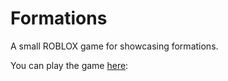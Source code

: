 # Formations
A small ROBLOX game for showcasing formations.

You can play the game [here](https://www.roblox.com/games/10055678773/Formation-Visualiser):